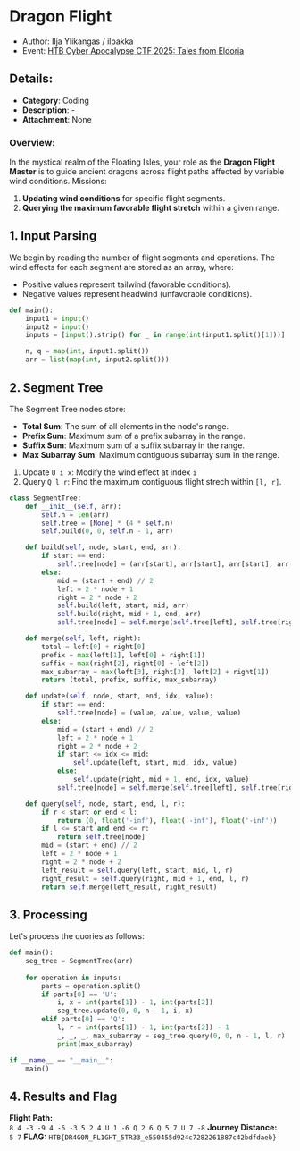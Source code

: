 # Dragon Flight
- Author: Ilja Ylikangas / ilpakka
- Event: [HTB Cyber Apocalypse CTF 2025: Tales from Eldoria](https://ctf.hackthebox.com/event/details/cyber-apocalypse-ctf-2025-tales-from-eldoria-2107)

## Details:

- **Category**: Coding
- **Description**: - 
- **Attachment**: None

### Overview:
In the mystical realm of the Floating Isles, your role as the **Dragon Flight Master** is to guide ancient dragons across flight paths affected by variable wind conditions. Missions:

1. **Updating wind conditions** for specific flight segments.
2. **Querying the maximum favorable flight stretch** within a given range.

## 1. Input Parsing
We begin by reading the number of flight segments and operations. The wind effects for each segment are stored as an array, where:
- Positive values represent tailwind (favorable conditions).
- Negative values represent headwind (unfavorable conditions).
```python
def main():
    input1 = input()
    input2 = input()
    inputs = [input().strip() for _ in range(int(input1.split()[1]))]

    n, q = map(int, input1.split())
    arr = list(map(int, input2.split()))
```
## 2. Segment Tree

The Segment Tree nodes store:
- **Total Sum**: The sum of all elements in the node's range.
- **Prefix Sum**: Maximum sum of a prefix subarray in the range.
- **Suffix Sum**: Maximum sum of a suffix subarray in the range.
- **Max Subarray Sum**: Maximum contiguous subarray sum in the range.

1. Update `U i x`: Modify the wind effect at index `i`
2. Query `Q l r`: Find the maximum contiguous flight strech within `[l, r]`.
```python
class SegmentTree:
    def __init__(self, arr):
        self.n = len(arr)
        self.tree = [None] * (4 * self.n)
        self.build(0, 0, self.n - 1, arr)

    def build(self, node, start, end, arr):
        if start == end:
            self.tree[node] = (arr[start], arr[start], arr[start], arr[start])
        else:
            mid = (start + end) // 2
            left = 2 * node + 1
            right = 2 * node + 2
            self.build(left, start, mid, arr)
            self.build(right, mid + 1, end, arr)
            self.tree[node] = self.merge(self.tree[left], self.tree[right])

    def merge(self, left, right):
        total = left[0] + right[0]
        prefix = max(left[1], left[0] + right[1])
        suffix = max(right[2], right[0] + left[2])
        max_subarray = max(left[3], right[3], left[2] + right[1])
        return (total, prefix, suffix, max_subarray)

    def update(self, node, start, end, idx, value):
        if start == end:
            self.tree[node] = (value, value, value, value)
        else:
            mid = (start + end) // 2
            left = 2 * node + 1
            right = 2 * node + 2
            if start <= idx <= mid:
                self.update(left, start, mid, idx, value)
            else:
                self.update(right, mid + 1, end, idx, value)
            self.tree[node] = self.merge(self.tree[left], self.tree[right])

    def query(self, node, start, end, l, r):
        if r < start or end < l:
            return (0, float('-inf'), float('-inf'), float('-inf'))
        if l <= start and end <= r:
            return self.tree[node]
        mid = (start + end) // 2
        left = 2 * node + 1
        right = 2 * node + 2
        left_result = self.query(left, start, mid, l, r)
        right_result = self.query(right, mid + 1, end, l, r)
        return self.merge(left_result, right_result)
```
## 3. Processing
Let's process the quories as follows:
```python
def main():
    seg_tree = SegmentTree(arr)
    
    for operation in inputs:
        parts = operation.split()
        if parts[0] == 'U':
            i, x = int(parts[1]) - 1, int(parts[2])
            seg_tree.update(0, 0, n - 1, i, x)
        elif parts[0] == 'Q':
            l, r = int(parts[1]) - 1, int(parts[2]) - 1
            _, _, _, max_subarray = seg_tree.query(0, 0, n - 1, l, r)
            print(max_subarray)

if __name__ == "__main__":
    main()
```

## 4. Results and Flag
**Flight Path:**<br>
`8 4 -3 -9 4 -6 -3 5 2 4 U 1 -6 Q 2 6 Q 5 7 U 7 -8`
**Journey Distance:**<br>
`5 7`
**FLAG:** `HTB{DR4G0N_FL1GHT_5TR33_e550455d924c7282261887c42bdfdaeb}`
